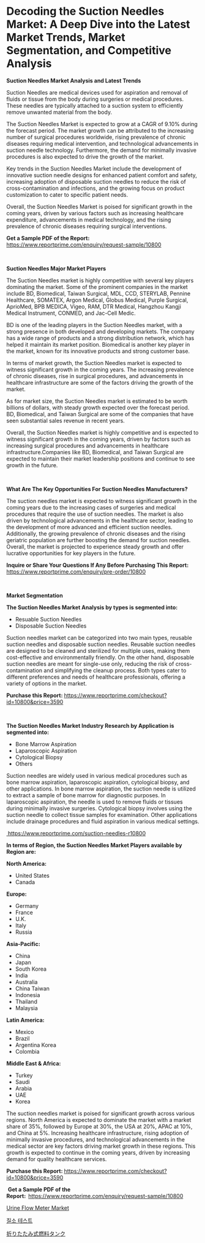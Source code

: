 <p><h1>Decoding the Suction Needles Market: A Deep Dive into the Latest Market Trends, Market Segmentation, and Competitive Analysis</h1></p><p><strong>Suction Needles Market Analysis and Latest Trends</strong></p>
<p><p>Suction Needles are medical devices used for aspiration and removal of fluids or tissue from the body during surgeries or medical procedures. These needles are typically attached to a suction system to efficiently remove unwanted material from the body.</p><p>The Suction Needles Market is expected to grow at a CAGR of 9.10% during the forecast period. The market growth can be attributed to the increasing number of surgical procedures worldwide, rising prevalence of chronic diseases requiring medical intervention, and technological advancements in suction needle technology. Furthermore, the demand for minimally invasive procedures is also expected to drive the growth of the market.</p><p>Key trends in the Suction Needles Market include the development of innovative suction needle designs for enhanced patient comfort and safety, increasing adoption of disposable suction needles to reduce the risk of cross-contamination and infections, and the growing focus on product customization to cater to specific patient needs.</p><p>Overall, the Suction Needles Market is poised for significant growth in the coming years, driven by various factors such as increasing healthcare expenditure, advancements in medical technology, and the rising prevalence of chronic diseases requiring surgical interventions.</p></p>
<p><strong>Get a Sample PDF of the Report:&nbsp;</strong> <a href="https://www.reportprime.com/enquiry/request-sample/10800">https://www.reportprime.com/enquiry/request-sample/10800</a></p>
<p>&nbsp;</p>
<p><strong>Suction Needles Major Market Players</strong></p>
<p><p>The Suction Needles market is highly competitive with several key players dominating the market. Some of the prominent companies in the market include BD, Biomedical, Taiwan Surgical, MDL, CCD, STERYLAB, Pennine Healthcare, SOMATEX, Argon Medical, Globus Medical, Purple Surgical, AprioMed, BPB MEDICA, Vigeo, RAM, DTR Medical, Hangzhou Kangji Medical Instrument, CONMED, and Jac-Cell Medic.</p><p>BD is one of the leading players in the Suction Needles market, with a strong presence in both developed and developing markets. The company has a wide range of products and a strong distribution network, which has helped it maintain its market position. Biomedical is another key player in the market, known for its innovative products and strong customer base.</p><p>In terms of market growth, the Suction Needles market is expected to witness significant growth in the coming years. The increasing prevalence of chronic diseases, rise in surgical procedures, and advancements in healthcare infrastructure are some of the factors driving the growth of the market.</p><p>As for market size, the Suction Needles market is estimated to be worth billions of dollars, with steady growth expected over the forecast period. BD, Biomedical, and Taiwan Surgical are some of the companies that have seen substantial sales revenue in recent years.</p><p>Overall, the Suction Needles market is highly competitive and is expected to witness significant growth in the coming years, driven by factors such as increasing surgical procedures and advancements in healthcare infrastructure.Companies like BD, Biomedical, and Taiwan Surgical are expected to maintain their market leadership positions and continue to see growth in the future.</p></p>
<p>&nbsp;</p>
<p><strong>What Are The Key Opportunities For Suction Needles Manufacturers?</strong></p>
<p><p>The suction needles market is expected to witness significant growth in the coming years due to the increasing cases of surgeries and medical procedures that require the use of suction needles. The market is also driven by technological advancements in the healthcare sector, leading to the development of more advanced and efficient suction needles. Additionally, the growing prevalence of chronic diseases and the rising geriatric population are further boosting the demand for suction needles. Overall, the market is projected to experience steady growth and offer lucrative opportunities for key players in the future.</p></p>
<p><strong>Inquire or Share Your Questions If Any Before Purchasing This Report:</strong> <a href="https://www.reportprime.com/enquiry/pre-order/10800">https://www.reportprime.com/enquiry/pre-order/10800</a></p>
<p>&nbsp;</p>
<p><strong>Market Segmentation</strong></p>
<p><strong>The Suction Needles Market Analysis by types is segmented into:</strong></p>
<p><ul><li>Resuable Suction Needles</li><li>Disposable Suction Needles</li></ul></p>
<p><p>Suction needles market can be categorized into two main types, reusable suction needles and disposable suction needles. Reusable suction needles are designed to be cleaned and sterilized for multiple uses, making them cost-effective and environmentally friendly. On the other hand, disposable suction needles are meant for single-use only, reducing the risk of cross-contamination and simplifying the cleanup process. Both types cater to different preferences and needs of healthcare professionals, offering a variety of options in the market.</p></p>
<p><strong>Purchase this Report:&nbsp;</strong><a href="https://www.reportprime.com/checkout?id=10800&price=3590">https://www.reportprime.com/checkout?id=10800&price=3590</a></p>
<p>&nbsp;</p>
<p><strong>The Suction Needles Market Industry Research by Application is segmented into:</strong></p>
<p><ul><li>Bone Marrow Aspiration</li><li>Laparoscopic Aspiration</li><li>Cytological Biopsy</li><li>Others</li></ul></p>
<p><p>Suction needles are widely used in various medical procedures such as bone marrow aspiration, laparoscopic aspiration, cytological biopsy, and other applications. In bone marrow aspiration, the suction needle is utilized to extract a sample of bone marrow for diagnostic purposes. In laparoscopic aspiration, the needle is used to remove fluids or tissues during minimally invasive surgeries. Cytological biopsy involves using the suction needle to collect tissue samples for examination. Other applications include drainage procedures and fluid aspiration in various medical settings.</p></p>
<p><a href="https://www.reportprime.com/suction-needles-r10800">&nbsp;https://www.reportprime.com/suction-needles-r10800</a></p>
<p><strong>In terms of Region, the Suction Needles Market Players available by Region are:</strong></p>
<p>
    <p> <strong> North America: </strong>
        <ul>
            <li>United States</li>
            <li>Canada</li>
        </ul>
        </p> 
    <p> <strong> Europe: </strong>
        <ul>
            <li>Germany</li>
            <li>France</li>
            <li>U.K.</li>
            <li>Italy</li>
            <li>Russia</li>
        </ul>
        </p> 
    <p> <strong> Asia-Pacific: </strong>
        <ul>
            <li>China</li>
            <li>Japan</li>
            <li>South Korea</li>
            <li>India</li>
            <li>Australia</li>
            <li>China Taiwan</li>
            <li>Indonesia</li>
            <li>Thailand</li>
            <li>Malaysia</li>
        </ul>
        </p> 
    <p> <strong> Latin America: </strong>
        <ul>
            <li>Mexico</li>
            <li>Brazil</li>
            <li>Argentina Korea</li>
            <li>Colombia</li>
        </ul>
        </p> 
    <p> <strong> Middle East & Africa: </strong>
        <ul>
            <li>Turkey</li>
            <li>Saudi</li>
            <li>Arabia</li>
            <li>UAE</li>
            <li>Korea</li>
        </ul>
    </p>
    </p>
<p><p>The suction needles market is poised for significant growth across various regions. North America is expected to dominate the market with a market share of 35%, followed by Europe at 30%, the USA at 20%, APAC at 10%, and China at 5%. Increasing healthcare infrastructure, rising adoption of minimally invasive procedures, and technological advancements in the medical sector are key factors driving market growth in these regions. This growth is expected to continue in the coming years, driven by increasing demand for quality healthcare services.</p></p>
<p><strong>Purchase this Report: </strong><a href="https://www.reportprime.com/checkout?id=10800&price=3590">https://www.reportprime.com/checkout?id=10800&price=3590</a></p>
<p>&nbsp;<strong>Get a Sample PDF of the Report:&nbsp;&nbsp;</strong><a href="https://www.reportprime.com/enquiry/request-sample/10800">https://www.reportprime.com/enquiry/request-sample/10800</a></p>
<p><strong></strong></p>
<p><p><a href="https://github.com/Sinjinluong3e0awx2m195k76/Market-Research-Report-List-2/blob/main/urine-flow-meter-market.md">Urine Flow Meter Market</a></p><p><a href="https://medium.com/@goonfghyt6587/%EC%A7%88%EC%86%8C-%EC%8B%9C%ED%97%98-%EC%8B%9C%EC%9E%A5-%EA%B7%9C%EB%AA%A8%EB%8A%94-%EC%84%B8%EA%B3%84-%EC%82%B0%EC%97%85%EC%97%90%EC%84%9C-%EC%B5%9C%EC%83%81%EC%9D%98-%EB%A7%88%EC%BC%80%ED%8C%85-%EC%B1%84%EB%84%90%EC%9D%84-%EB%B3%B4%EC%97%AC%EC%A4%8D%EB%8B%88%EB%8B%A4-01ba881ce469">질소 테스트</a></p><p><a href="https://medium.com/@jerrycurtis23/%E3%82%B3%E3%83%A9%E3%83%97%E3%82%B7%E3%83%96%E3%83%AB%E7%87%83%E6%96%99%E3%82%BF%E3%83%B3%E3%82%AF%E5%B8%82%E5%A0%B4%E3%81%AF-%E5%B8%82%E5%A0%B4%E3%82%B7%E3%82%A7%E3%82%A2-%E3%82%B5%E3%82%A4%E3%82%BA-%E3%81%8A%E3%82%88%E3%81%B32031%E5%B9%B4%E3%81%BE%E3%81%A7%E3%81%AE%E4%BA%88%E6%B8%AC%E3%81%AB%E7%84%A6%E7%82%B9%E3%82%92%E5%BD%93%E3%81%A6%E3%81%A6%E3%81%84%E3%81%BE%E3%81%99-eed42adb1ee8">折りたたみ式燃料タンク</a></p></p>